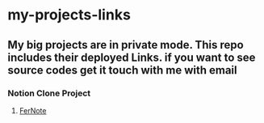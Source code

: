 # my-projects-links
## My big projects are in private mode. This repo includes their deployed Links. if you want to see source codes get it touch with me with email

### Notion Clone Project
1. [FerNote](fernote-app.vercel.app)
